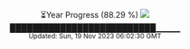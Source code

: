 <p align="center">
⏳Year Progress (88.29 %) <img src="https://file5s.ratemyserver.net/mobs/1062.gif"><br>
██████████████████████████▁▁▁▁ <br>
<sub>Updated: Sun, 19 Nov 2023 06:02:30 GMT</sub>
</p>

